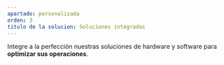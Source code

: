 ```yaml
---
apartado: personalizada
orden: 3
titulo de la solucion: Soluciones integradas
---
```


Integre a la perfección nuestras soluciones de hardware y software para **optimizar sus operaciones**.
